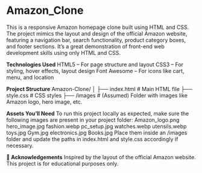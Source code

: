 # Amazon_Clone
This is a responsive Amazon homepage clone built using HTML and CSS. The project mimics the layout and design of the official Amazon website, featuring a navigation bar, search functionality, product category boxes, and footer sections. It’s a great demonstration of front-end web development skills using only HTML and CSS.

**Technologies Used**
HTML5 – For page structure and layout
CSS3 – For styling, hover effects, layout design
Font Awesome – For icons like cart, menu, and location

**Project Structure**
Amazon-Clone/
│
├── index.html         # Main HTML file
├── style.css          # CSS styles
├── /images            # (Assumed) Folder with images like Amazon logo, hero image, etc.

 **Assets You’ll Need**
To run this project locally as expected, make sure the following images are present in your project folder:
Amazon_logo.png
hero_image.jpg
fashion.webp
pc_setup.jpg
watches.webp
utensils.webp
toys.jpg
Gym.jpg
electronics.jpg
Books.jpg
Place them inside an /images folder and update the paths in index.html and style.css accordingly if necessary.

**🙌 Acknowledgements**
Inspired by the layout of the official Amazon website. This project is for educational purposes only.
